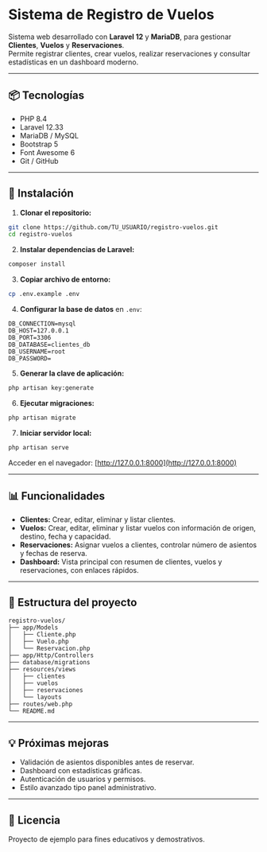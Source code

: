 # Sistema de Registro de Vuelos

Sistema web desarrollado con **Laravel 12** y **MariaDB**, para gestionar **Clientes**, **Vuelos** y **Reservaciones**.  
Permite registrar clientes, crear vuelos, realizar reservaciones y consultar estadísticas en un dashboard moderno.

---

## 📦 Tecnologías

- PHP 8.4
- Laravel 12.33
- MariaDB / MySQL
- Bootstrap 5
- Font Awesome 6
- Git / GitHub

---

## 🚀 Instalación

1. **Clonar el repositorio:**

```bash
git clone https://github.com/TU_USUARIO/registro-vuelos.git
cd registro-vuelos
````

2. **Instalar dependencias de Laravel:**

```bash
composer install
```

3. **Copiar archivo de entorno:**

```bash
cp .env.example .env
```

4. **Configurar la base de datos** en `.env`:

```dotenv
DB_CONNECTION=mysql
DB_HOST=127.0.0.1
DB_PORT=3306
DB_DATABASE=clientes_db
DB_USERNAME=root
DB_PASSWORD=
```

5. **Generar la clave de aplicación:**

```bash
php artisan key:generate
```

6. **Ejecutar migraciones:**

```bash
php artisan migrate
```

7. **Iniciar servidor local:**

```bash
php artisan serve
```

Acceder en el navegador: [http://127.0.0.1:8000](http://127.0.0.1:8000)

---

## 📊 Funcionalidades

* **Clientes:** Crear, editar, eliminar y listar clientes.
* **Vuelos:** Crear, editar, eliminar y listar vuelos con información de origen, destino, fecha y capacidad.
* **Reservaciones:** Asignar vuelos a clientes, controlar número de asientos y fechas de reserva.
* **Dashboard:** Vista principal con resumen de clientes, vuelos y reservaciones, con enlaces rápidos.

---

## 📝 Estructura del proyecto

```
registro-vuelos/
├── app/Models
│   ├── Cliente.php
│   ├── Vuelo.php
│   └── Reservacion.php
├── app/Http/Controllers
├── database/migrations
├── resources/views
│   ├── clientes
│   ├── vuelos
│   ├── reservaciones
│   └── layouts
├── routes/web.php
└── README.md
```

---

## 💡 Próximas mejoras

* Validación de asientos disponibles antes de reservar.
* Dashboard con estadísticas gráficas.
* Autenticación de usuarios y permisos.
* Estilo avanzado tipo panel administrativo.

---

## 📄 Licencia

Proyecto de ejemplo para fines educativos y demostrativos.